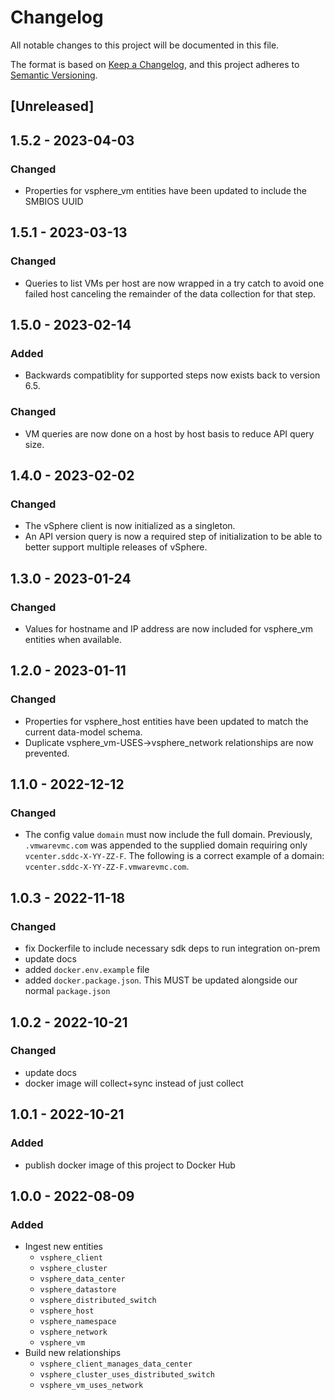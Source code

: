 # Changelog

All notable changes to this project will be documented in this file.

The format is based on [Keep a Changelog](https://keepachangelog.com/en/1.0.0/),
and this project adheres to
[Semantic Versioning](https://semver.org/spec/v2.0.0.html).

## [Unreleased]

## 1.5.2 - 2023-04-03

### Changed

- Properties for vsphere_vm entities have been updated to include the SMBIOS UUID

## 1.5.1 - 2023-03-13

### Changed

- Queries to list VMs per host are now wrapped in a try catch to avoid one
  failed host canceling the remainder of the data collection for that step.

## 1.5.0 - 2023-02-14

### Added

- Backwards compatiblity for supported steps now exists back to version 6.5.

### Changed

- VM queries are now done on a host by host basis to reduce API query size.

## 1.4.0 - 2023-02-02

### Changed

- The vSphere client is now initialized as a singleton.
- An API version query is now a required step of initialization to be able to
  better support multiple releases of vSphere.

## 1.3.0 - 2023-01-24

### Changed

- Values for hostname and IP address are now included for vsphere_vm entities
  when available.

## 1.2.0 - 2023-01-11

### Changed

- Properties for vsphere_host entities have been updated to match the current
  data-model schema.
- Duplicate vsphere_vm-USES->vsphere_network relationships are now prevented.

## 1.1.0 - 2022-12-12

### Changed

- The config value `domain` must now include the full domain. Previously,
  `.vmwarevmc.com` was appended to the supplied domain requiring only
  `vcenter.sddc-X-YY-ZZ-F`. The following is a correct example of a domain:
  `vcenter.sddc-X-YY-ZZ-F.vmwarevmc.com`.

## 1.0.3 - 2022-11-18

### Changed

- fix Dockerfile to include necessary sdk deps to run integration on-prem
- update docs
- added `docker.env.example` file
- added `docker.package.json`. This MUST be updated alongside our normal
  `package.json`

## 1.0.2 - 2022-10-21

### Changed

- update docs
- docker image will collect+sync instead of just collect

## 1.0.1 - 2022-10-21

### Added

- publish docker image of this project to Docker Hub

## 1.0.0 - 2022-08-09

### Added

- Ingest new entities
  - `vsphere_client`
  - `vsphere_cluster`
  - `vsphere_data_center`
  - `vsphere_datastore`
  - `vsphere_distributed_switch`
  - `vsphere_host`
  - `vsphere_namespace`
  - `vsphere_network`
  - `vsphere_vm`
- Build new relationships
  - `vsphere_client_manages_data_center`
  - `vsphere_cluster_uses_distributed_switch`
  - `vsphere_vm_uses_network`
